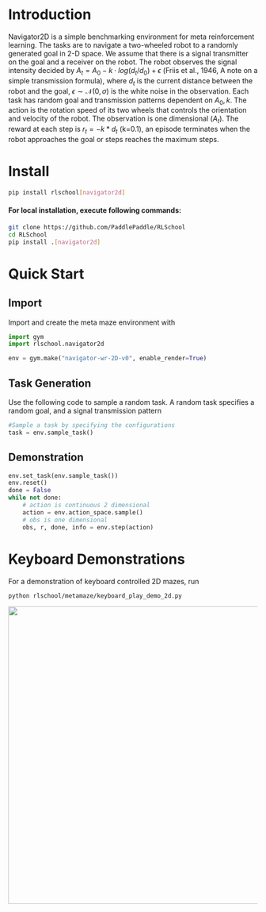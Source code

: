 # Introduction

Navigator2D is a simple benchmarking environment for meta reinforcement learning. The tasks are to navigate a two-wheeled robot to a randomly generated goal in 2-D space. We assume that there is a signal transmitter on the goal and a receiver on the robot. The robot observes the signal intensity decided by $A_t=A_0 - k \cdot log(d_t/d_0) + \epsilon$ (Friis et al., 1946, A note on a simple transmission formula), where $d_t$ is the current distance between the robot and the goal, $\epsilon \sim \mathcal{N}(0, \sigma)$ is the white noise in the observation. Each task has random goal and transmission patterns dependent on $A_0, k$. The action is the rotation speed of its two wheels that controls the orientation and velocity of the robot. The observation is one dimensional ($A_t$). The reward at each step is $r_t=- k * d_t$ (k=0.1), an episode terminates when the robot approaches the goal or steps reaches the maximum steps. 

# Install

```bash
pip install rlschool[navigator2d]
```

#### For local installation, execute following commands:

```bash
git clone https://github.com/PaddlePaddle/RLSchool
cd RLSchool
pip install .[navigator2d]
```

# Quick Start

## Import

Import and create the meta maze environment with 
```python
import gym
import rlschool.navigator2d

env = gym.make("navigator-wr-2D-v0", enable_render=True)
```

## Task Generation

Use the following code to sample a random task. A random task specifies a random goal, and a signal transmission pattern

```python
#Sample a task by specifying the configurations
task = env.sample_task()
```

## Demonstration
```python
env.set_task(env.sample_task())
env.reset()
done = False
while not done:
    # action is continuous 2 dimensional
    action = env.action_space.sample()
    # obs is one dimensional
    obs, r, done, info = env.step(action)
```

# Keyboard Demonstrations

For a demonstration of keyboard controlled 2D mazes, run
```bash
python rlschool/metamaze/keyboard_play_demo_2d.py
```
<img src="https://github.com/benchmarking-rl/PARL-experiments/blob/master/RLSchool/demo_navigator_2d.gif" width="600"/>
